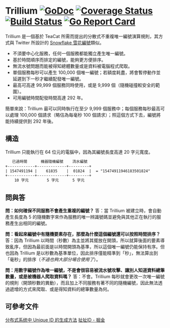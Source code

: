 # Trillium [![GoDoc](https://godoc.org/github.com/teacat/trillium?status.svg)](https://godoc.org/github.com/teacat/trillium) [![Coverage Status](https://coveralls.io/repos/github/teacat/trillium/badge.svg?branch=master)](https://coveralls.io/github/teacat/trillium?branch=master) [![Build Status](https://travis-ci.org/teacat/trillium.svg?branch=master)](https://travis-ci.org/teacat/trillium) [![Go Report Card](https://goreportcard.com/badge/github.com/teacat/trillium)](https://goreportcard.com/report/github.com/teacat/trillium)

Trillium 是一個基於 TeaCat 所需而提出的分散式不重複唯一編號演算規則，其方式與 Twitter 所設計的 [Snowflake 雪花編號](https://developer.twitter.com/en/docs/basics/twitter-ids.html)類似。

* 不須要中心化服務，任何一個服務都能獨立產生唯一編號。
* 基於時間順序而排定的編號，能夠更方便排序。
* 無流水號問題而能被得知總體數量或是資料被電腦程式爬取。
* 單個服務每秒可以產生 100,000 個唯一編號；若額度耗盡，將會暫停動作並延遲到下一秒才繼續配發唯一編號。
* 最高可高達 99,999 個服務同時使用，或是 9,999 個（隨機碰撞較安全的範圍）。
* 可用編號時間配發時間高達 292 年。

簡單來說：Trillium 最可以同時執行在至少 9,999 個服務中；每個服務每秒最高可以處理 100,000 個請求（略估為每毫秒 100 個請求）；照這個方式下去，編號將能持續提供到 292 年後。

## 構造

Trillium 只能執行在 64 位元的電腦中，因為其編號長度高達 20 字元寬度。

```txt
   已過時間      機器隨機編號    流水編號
+------------+-------------+---------+
| 1547491194 |    61835    |  01824  |  = "15474911946183501824"
+------------+-------------+---------+
    10 字元        5 字元      5 字元
```

## 問與答

**問：如何確保不同服務不會產生重複的編號？**
答：當 Trillium 被建立時，會自動產生長度為 5 的隨機數字來作為服務的唯一辨識號碼並避免與其他正在執行的服務產生出相同的編號。

**問：看起來編號中有隨機要素存在，那麼為什麼這個編號還可以按照時間排序？**
答：因為 Trillium 以時間（秒數）為主並將其擺放在開頭，所以就算後面的要素導致亂序，但因為最前面是以時間開頭為基準，所以這個唯一編號仍能保持有序。但也因為 Trillium 是以秒數為基準單位，因此排序僅能精準到「秒」，無法算出到「毫秒」的排序（_不過也夠大部分場合使用了_）。

**問：用數字編號作為唯一編號，不是會很容易被流水號攻擊、讓別人知道資料總筆數量，或是被機器人爬取資料嗎？**
答：不會。Trillium 每秒就會更改一次唯一編號的規則（開頭秒數的異動），而且加上不同服務有著不同的隨機編號，因此無法透過遞增的方式來爬取、或是得知資料的總筆數量為何。

## 可參考文件

[分布式系统中 Unique ID 的生成方法](https://darktea.github.io/notes/2013/12/08/Unique-ID)
[扯扯ID - 掘金](https://juejin.im/post/593d0821128fe1006ae47e3c)